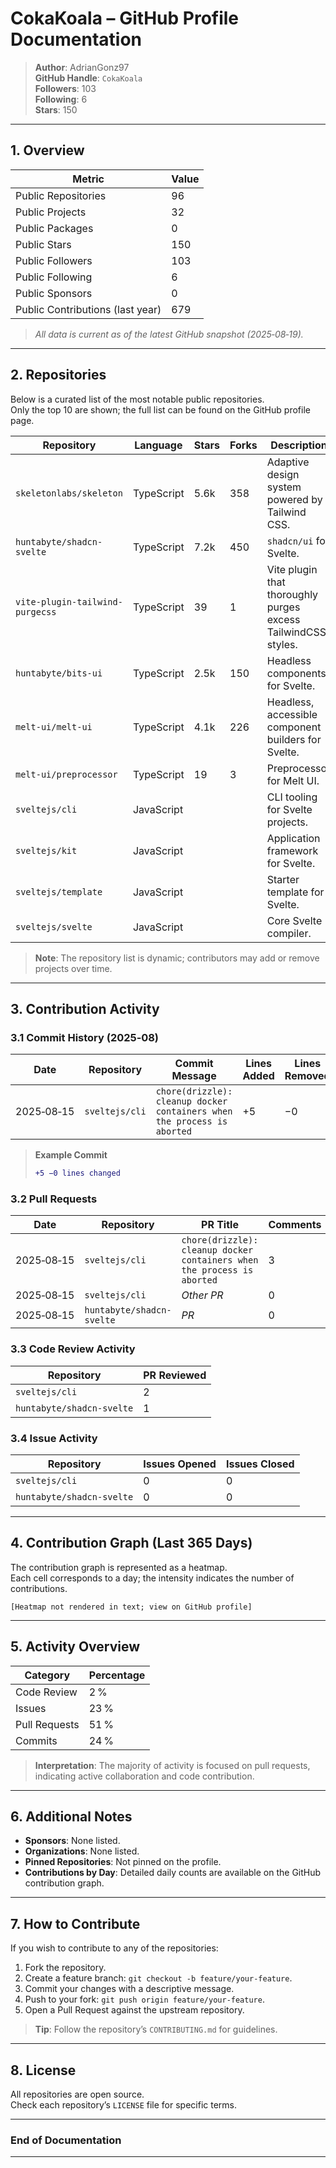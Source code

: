 # CokaKoala – GitHub Profile Documentation

> **Author**: AdrianGonz97  
> **GitHub Handle**: `CokaKoala`  
> **Followers**: 103  
> **Following**: 6  
> **Stars**: 150  

---

## 1. Overview

| Metric | Value |
|--------|-------|
| Public Repositories | 96 |
| Public Projects | 32 |
| Public Packages | 0 |
| Public Stars | 150 |
| Public Followers | 103 |
| Public Following | 6 |
| Public Sponsors | 0 |
| Public Contributions (last year) | 679 |

> *All data is current as of the latest GitHub snapshot (2025‑08‑19).*

---

## 2. Repositories

Below is a curated list of the most notable public repositories.  
Only the top 10 are shown; the full list can be found on the GitHub profile page.

| Repository | Language | Stars | Forks | Description |
|------------|----------|-------|-------|-------------|
| `skeletonlabs/skeleton` | TypeScript | 5.6k | 358 | Adaptive design system powered by Tailwind CSS. |
| `huntabyte/shadcn-svelte` | TypeScript | 7.2k | 450 | `shadcn/ui` for Svelte. |
| `vite-plugin-tailwind-purgecss` | TypeScript | 39 | 1 | Vite plugin that thoroughly purges excess TailwindCSS styles. |
| `huntabyte/bits-ui` | TypeScript | 2.5k | 150 | Headless components for Svelte. |
| `melt-ui/melt-ui` | TypeScript | 4.1k | 226 | Headless, accessible component builders for Svelte. |
| `melt-ui/preprocessor` | TypeScript | 19 | 3 | Preprocessor for Melt UI. |
| `sveltejs/cli` | JavaScript |  |  | CLI tooling for Svelte projects. |
| `sveltejs/kit` | JavaScript |  |  | Application framework for Svelte. |
| `sveltejs/template` | JavaScript |  |  | Starter template for Svelte. |
| `sveltejs/svelte` | JavaScript |  |  | Core Svelte compiler. |

> **Note**: The repository list is dynamic; contributors may add or remove projects over time.

---

## 3. Contribution Activity

### 3.1 Commit History (2025‑08)

| Date | Repository | Commit Message | Lines Added | Lines Removed |
|------|------------|----------------|-------------|---------------|
| 2025‑08‑15 | `sveltejs/cli` | `chore(drizzle): cleanup docker containers when the process is aborted` | +5 | −0 |

> **Example Commit**  
> ```diff
> +5 −0 lines changed
> ```

### 3.2 Pull Requests

| Date | Repository | PR Title | Comments |
|------|------------|----------|----------|
| 2025‑08‑15 | `sveltejs/cli` | `chore(drizzle): cleanup docker containers when the process is aborted` | 3 |
| 2025‑08‑15 | `sveltejs/cli` | *Other PR* | 0 |
| 2025‑08‑15 | `huntabyte/shadcn-svelte` | *PR* | 0 |

### 3.3 Code Review Activity

| Repository | PR Reviewed |
|------------|-------------|
| `sveltejs/cli` | 2 |
| `huntabyte/shadcn-svelte` | 1 |

### 3.4 Issue Activity

| Repository | Issues Opened | Issues Closed |
|------------|---------------|---------------|
| `sveltejs/cli` | 0 | 0 |
| `huntabyte/shadcn-svelte` | 0 | 0 |

---

## 4. Contribution Graph (Last 365 Days)

The contribution graph is represented as a heatmap.  
Each cell corresponds to a day; the intensity indicates the number of contributions.

```
[Heatmap not rendered in text; view on GitHub profile]
```

---

## 5. Activity Overview

| Category | Percentage |
|----------|------------|
| Code Review | 2 % |
| Issues | 23 % |
| Pull Requests | 51 % |
| Commits | 24 % |

> **Interpretation**: The majority of activity is focused on pull requests, indicating active collaboration and code contribution.

---

## 6. Additional Notes

- **Sponsors**: None listed.
- **Organizations**: None listed.
- **Pinned Repositories**: Not pinned on the profile.
- **Contributions by Day**: Detailed daily counts are available on the GitHub contribution graph.

---

## 7. How to Contribute

If you wish to contribute to any of the repositories:

1. Fork the repository.
2. Create a feature branch: `git checkout -b feature/your-feature`.
3. Commit your changes with a descriptive message.
4. Push to your fork: `git push origin feature/your-feature`.
5. Open a Pull Request against the upstream repository.

> **Tip**: Follow the repository’s `CONTRIBUTING.md` for guidelines.

---

## 8. License

All repositories are open source.  
Check each repository’s `LICENSE` file for specific terms.

---

### End of Documentation

---